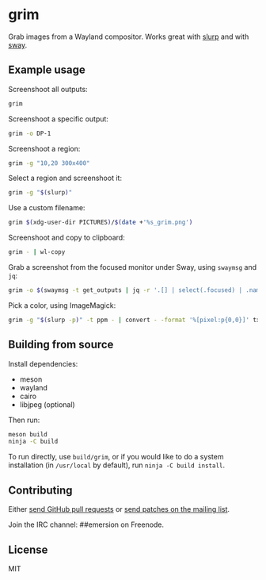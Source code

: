 # grim

Grab images from a Wayland compositor. Works great with [slurp] and with [sway].

## Example usage

Screenshoot all outputs:

```sh
grim
```

Screenshoot a specific output:

```sh
grim -o DP-1
```

Screenshoot a region:

```sh
grim -g "10,20 300x400"
```

Select a region and screenshoot it:

```sh
grim -g "$(slurp)"
```

Use a custom filename:

```sh
grim $(xdg-user-dir PICTURES)/$(date +'%s_grim.png')
```

Screenshoot and copy to clipboard:

```sh
grim - | wl-copy
```

Grab a screenshot from the focused monitor under Sway, using `swaymsg` and
`jq`:

```sh
grim -o $(swaymsg -t get_outputs | jq -r '.[] | select(.focused) | .name')
```

Pick a color, using ImageMagick:

```sh
grim -g "$(slurp -p)" -t ppm - | convert - -format '%[pixel:p{0,0}]' txt:-
```

## Building from source

Install dependencies:

* meson
* wayland
* cairo
* libjpeg (optional)

Then run:

```sh
meson build
ninja -C build
```

To run directly, use `build/grim`, or if you would like to do a system
installation (in `/usr/local` by default), run `ninja -C build install`.

## Contributing

Either [send GitHub pull requests][github] or [send patches on the mailing
list][ml].

Join the IRC channel: ##emersion on Freenode.

## License

MIT

[slurp]: https://github.com/emersion/slurp
[sway]: https://github.com/swaywm/sway
[github]: https://github.com/emersion/grim
[ml]: https://lists.sr.ht/%7Eemersion/public-inbox
